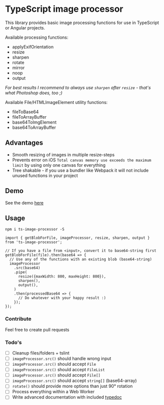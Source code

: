 # TypeScript image processor

This library provides basic image processing functions for use in TypeScript or Angular projects.
 
Available processing functions:
- applyExifOrientation
- resize
- sharpen
- rotate
- mirror
- noop
- output

_For best results I recommend to always use `sharpen` after `resize` - that's what Photoshop does, too ;)_

Available File/HTMLImageElement utility functions:
- fileToBase64
- fileToArrayBuffer
- base64ToImgElement
- base64ToArrayBuffer


## Advantages
- Smooth resizing of images in multiple resize-steps
- Prevents error on iOS `Total canvas memory use exceeds the maximum limit`  by using only one canvas for everything
- Tree shakable - if you use a bundler like Webpack it will not include unused functions in your project

## Demo
See the demo [here](https://www.lawitzke.com/dev/typescript-image-processor/)

## Usage
```
npm i ts-image-processor -S
```

```
import { getBlobForFile, imageProcessor, resize, sharpen, output } from 'ts-image-processor';

// If you have a file from <input>, convert it to base64-string first
getBlobForFile(file).then(base64 => {
  // Use any of the functions with an existing blob (base64-string)
  imageProcessor
    .src(base64)
    .pipe(
      resize({maxWidth: 800, maxHeight: 800}),
      sharpen(),
      output(),
    )
    .then(processedBase64 => {
      // Do whatever with your happy result :)
    });
});
```

### Contribute 
Feel free to create pull requests

### Todo's
- [ ] Cleanup files/folders + tslint
- [ ] `imageProcessor.src()` should handle wrong input
- [ ] `imageProcessor.src()` should accept `File` 
- [ ] `imageProcessor.src()` should accept `FileList`
- [ ] `imageProcessor.src()` should accept `File[]`
- [ ] `imageProcessor.src()` should accept `string[]` (base64-array)
- [ ] `rotate()` should provide more options than just 90° rotation
- [ ] Process everything within a Web Worker
- [ ] Write advanced documentation with included [typedoc](https://typedoc.org/)
